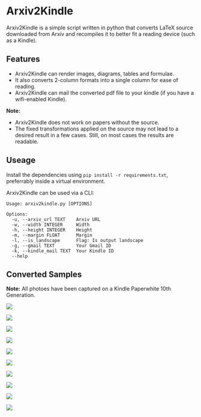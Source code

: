# Arxiv2Kindle

Arxiv2Kindle is a simple script written in python that converts LaTeX source downloaded from Arxiv and recompiles it to better fit a reading device (such as a Kindle).

## Features

- Arxiv2Kindle can render images, diagrams, tables and formulae.
- It also converts 2-column formats into a single column for ease of reading.
- Arxiv2Kindle can mail the converted pdf file to your kindle (if you have a wifi-enabled Kindle).

**Note:**

- Arxiv2Kindle does not work on papers without the source.
- The fixed transformations applied on the source may not lead to a desired result in a few cases. Still, on most cases the results are readable.

## Useage

Install the dependencies using `pip install -r requirements.txt`, preferrably inside a virtual environment.

Arxiv2Kindle can be used via a CLI:

```
Usage: arxiv2kindle.py [OPTIONS]

Options:
  -u, --arxiv_url TEXT    Arxiv URL
  -w, --width INTEGER     Width
  -h, --height INTEGER    Height
  -m, --margin FLOAT      Margin
  -l, --is_landscape      Flag: Is output landscape
  -g, --gmail TEXT        Your Gmail ID
  -k, --kindle_mail TEXT  Your Kindle ID
  --help
```

## Converted Samples

**Note:** All photoes have been captured on a Kindle Paperwhite 10th Generation.

![](./assets/1.jpeg)

![](./assets/2.jpeg)

![](./assets/3.jpeg)

![](./assets/6.jpeg)

![](./assets/11.jpeg)

![](./assets/13.jpeg)

![](./assets/14.jpeg)

![](./assets/15.jpeg)

![](./assets/17.jpeg)

![](./assets/18.jpeg)
